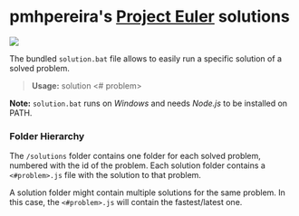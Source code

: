 pmhpereira's [Project Euler](http://projecteuler.net/) solutions
====================================

![](https://projecteuler.net/profile/pmh.pereira.png)

The bundled `solution.bat` file allows to easily run a specific solution of a solved problem.

> **Usage:** solution <# problem>

**Note:** `solution.bat` runs on _Windows_ and needs _Node.js_ to be installed on PATH.


### Folder Hierarchy
The `/solutions` folder contains one folder for each solved problem, numbered with the id of the problem.
Each solution folder contains a `<#problem>.js` file with the solution to that problem.

A solution folder might contain multiple solutions for the same problem. In this case, the `<#problem>.js` will contain the fastest/latest one.